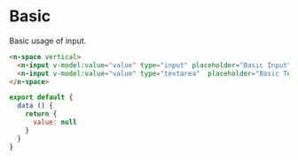 # Basic
Basic usage of input.
```html
<n-space vertical>
  <n-input v-model:value="value" type="input" placeholder="Basic Input"/>
  <n-input v-model:value="value" type="textarea"  placeholder="Basic Textarea"/>
</n-space>
```
```js
export default {
  data () {
    return {
      value: null
    }
  }
}
```
